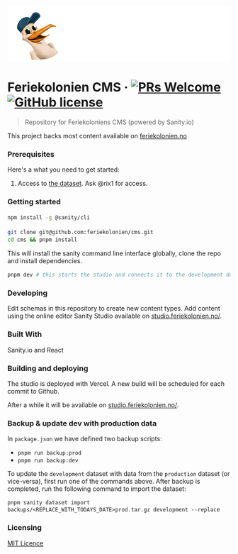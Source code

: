 ![Logo of the project](./static/logo-feriekolonien-white.png)

# Feriekolonien CMS &middot; [![PRs Welcome](https://img.shields.io/badge/PRs-welcome-brightgreen.svg?style=flat-square)](http://makeapullrequest.com) [![GitHub license](https://img.shields.io/badge/license-MIT-blue.svg?style=flat-square)](https://github.com/feriekolonien/cms/blob/master/LICENSE)

> Repository for Feriekoloniens CMS (powered by Sanity.io)

This project backs most content available on [feriekolonien.no](http://feriekolonien.no/)

### Prerequisites

Here's a what you need to get started:

1. Access to [the dataset](https://manage.sanity.io/). Ask @rix1 for access.

### Getting started

```sh
npm install -g @sanity/cli

git clone git@github.com:feriekolonien/cms.git
cd cms && pnpm install
```

This will install the sanity command line interface globally, clone the repo and install dependencies.

```sh
pnpm dev # this starts the studio and connects it to the development dataset
```

### Developing

Edit schemas in this repository to create new content types.
Add content using the online editor Sanity Studio available on [studio.feriekolonien.no/](https://studio.feriekolonien.no/).

### Built With

Sanity.io and React

### Building and deploying

The studio is deployed with Vercel. A new build will be scheduled for each commit to Github.

After a while it will be available on [studio.feriekolonien.no/](https://studio.feriekolonien.no/).

### Backup & update dev with production data

In `package.json` we have defined two backup scripts:

- `pnpm run backup:prod`
- `pnpm run backup:dev`

To update the `development` dataset with data from the `production` dataset (or
vice-versa), first run one of the commands above. After backup is completed, run
the following command to import the dataset:

```shell
pnpm sanity dataset import backups/<REPLACE_WITH_TODAYS_DATE>prod.tar.gz development --replace
```

### Licensing

[MIT Licence](https://github.com/feriekolonien/cms/blob/master/LICENSE)
